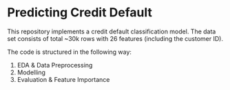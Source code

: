 # Predicting Credit Default

This repository implements a credit default classification model. The data set consists of total ~30k rows with 26 features (including the customer ID). 

The code is structured in the following way:

1. EDA & Data Preprocessing
1. Modelling
1. Evaluation & Feature Importance